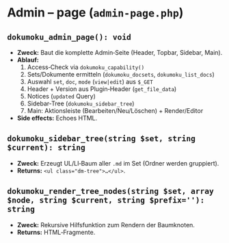 # Admin – page (`admin-page.php`)

## `dokumoku_admin_page(): void`
- **Zweck:** Baut die komplette Admin‑Seite (Header, Topbar, Sidebar, Main).  
- **Ablauf:**  
  1. Access‑Check via `dokumoku_capability()`  
  2. Sets/Dokumente ermitteln (`dokumoku_docsets`, `dokumoku_list_docs`)  
  3. Auswahl `set`, `doc`, `mode` (`view|edit`) aus `$_GET`  
  4. Header + Version aus Plugin‑Header (`get_file_data`)  
  5. Notices (`updated` Query)  
  6. Sidebar‑Tree (`dokumoku_sidebar_tree`)  
  7. Main: Aktionsleiste (Bearbeiten/Neu/Löschen) + Render/Editor  
- **Side effects:** Echoes HTML.

## `dokumoku_sidebar_tree(string $set, string $current): string`
- **Zweck:** Erzeugt UL/LI‑Baum aller `.md` im Set (Ordner werden gruppiert).  
- **Returns:** `<ul class="dm-tree">…</ul>`.

## `dokumoku_render_tree_nodes(string $set, array $node, string $current, string $prefix=''): string`
- **Zweck:** Rekursive Hilfsfunktion zum Rendern der Baumknoten.  
- **Returns:** HTML‑Fragmente.
